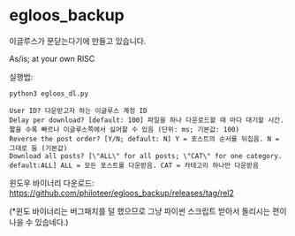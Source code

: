 # egloos_backup

이글루스가 문닫는다기에 만들고 있습니다.

As/is; at your own RISC

실행법: 
```
python3 egloos_dl.py

User ID? 다운받고자 하는 이글루스 계정 ID
Delay per download? [default: 100] 파일을 하나 다운로드할 때 마다 대기할 시간. 짧을 수록 빠르나 이글루스쪽에서 싫어할 수 있음 (단위: ms; 기본값: 100)
Reverse the post order? [Y/N; default: N] Y = 포스트의 순서를 뒤집음. N = 그대로 둠 (기본값)
Download all posts? [\"ALL\" for all posts; \"CAT\" for one category. default:ALL] ALL = 모든 포스트를 다운받음. CAT = 카테고리 하나만 다운받음
```

윈도우 바이너리 다운로드: https://github.com/philoteer/egloos_backup/releases/tag/rel2

(*윈도 바이너리는 버그패치를 덜 했으므로 그냥 파이썬 스크립트 받아서 돌리시는 편이 나을 수 있습네다.)
